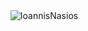 



<p align="center">&nbsp;<img align="center" src="https://github-readme-stats.vercel.app/api?username=IoannisNasios&show_icons=true&hide_title=true&include_all_commits=true&theme=radical)" alt="IoannisNasios" /></p>




<!--
**IoannisNasios/IoannisNasios** is a ✨ _special_ ✨ repository because its `README.md` (this file) appears on your GitHub profile.

Here are some ideas to get you started:

- 🔭 I’m currently working on ...
- 🌱 I’m currently learning ...
- 👯 I’m looking to collaborate on ...
- 🤔 I’m looking for help with ...
- 💬 Ask me about ...
- 📫 How to reach me: ...
- 😄 Pronouns: ...
- ⚡ Fun fact: ...
-->
